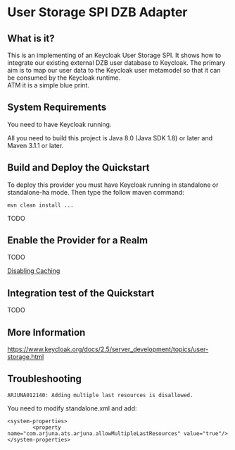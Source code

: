 User Storage SPI DZB Adapter
========================================================



 What is it?
-------------------
This is an implementing of an Keycloak User Storage SPI. It shows how to integrate our existing external DZB user database to Keycloak. The primary aim is to map our user data to the Keycloak user metamodel so that it can be consumed by the Keycloak runtime.   
ATM it is a simple blue print.


System Requirements
-------------------

You need to have <span>Keycloak</span> running.

All you need to build this project is Java 8.0 (Java SDK 1.8) or later and Maven 3.1.1 or later.


Build and Deploy the Quickstart
-------------------------------

To deploy this provider you must have <span>Keycloak</span> running in standalone or standalone-ha mode. Then type the follow maven command:

   ````
   mvn clean install ...
   ````
TODO


Enable the Provider for a Realm
-------------------------------
TODO

[Disabling Caching](https://www.keycloak.org/docs/2.5/server_installation/topics/cache/disable.html)

Integration test of the Quickstart
----------------------------------

TODO

More Information
----------------
https://www.keycloak.org/docs/2.5/server_development/topics/user-storage.html


Troubleshooting
---------------

````
ARJUNA012140: Adding multiple last resources is disallowed.
````
You need to modify standalone.xml and add:
````
<system-properties>
        <property name="com.arjuna.ats.arjuna.allowMultipleLastResources" value="true"/>
</system-properties>
````
